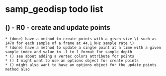 # samp_geodisp todo list

## () - R0 - create and update points
    * (done) have a method to create points with a given size \( such as 1470 for each sample of a frame at 44.1 kHz sample rate \)
    * (done) have a method to update a single point at a time with a given sample index and value in -1 to 1 format for sample depth
    * () see about adding a vertex colors attribute for points
    * () I might want to use an options object for create points
    * () might also want to have an options object for the update points method also
    
